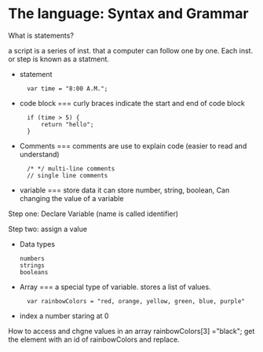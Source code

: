 # The language: Syntax and Grammar

What is statements? 

a script is a series of inst. that a computer can follow one by one. Each inst. or step is known as a statment.

* statement
       
        var time = "8:00 A.M."; 

* code block === curly braces indicate the start and end of code block
       
        if (time > 5) {
            return "hello";
        }

* Comments === comments are use to explain code (easier to read and understand)

        /* */ multi-line comments
        // single line comments
 

* variable === store data
it can store number, string, boolean, Can changing the value of a variable

Step one: Declare Variable (name is called identifier)

Step two: assign a value

*   Data types 

        numbers
        strings
        booleans

* Array === a special type of variable. stores a list of values. 

        var rainbowColors = "red, orange, yellow, green, blue, purple" 

* index a number staring at 0

How to access and chgne values in an array 
        rainbowColors[3] ="black";
        get the element with an id of rainbowColors and replace. 

